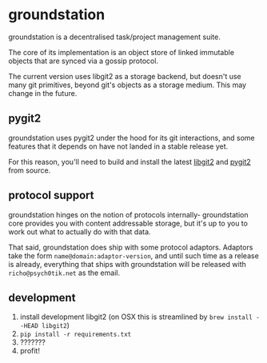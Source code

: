 groundstation
=============

groundstation is a decentralised task/project management suite.

The core of its implementation is an object store of linked immutable objects
that are synced via a gossip protocol.

The current version uses libgit2 as a storage backend, but doesn't use many git
primitives, beyond git's objects as a storage medium. This may change in the
future.

pygit2
------

groundstation uses pygit2 under the hood for its git interactions, and some
features that it depends on have not landed in a stable release yet.

For this reason, you'll need to build and install the latest [libgit2][1] and
[pygit2][2] from source.

protocol support
----------------

groundstation hinges on the notion of protocols internally- groundstation core
provides you with content addressable storage, but it's up to you to work out
what to actually do with that data.

That said, groundstation does ship with some protocol adaptors. Adaptors take
the form `name@domain:adaptor-version`, and until such time as a release is
already, everything that ships with groundstation will be released with
`richo@psych0tik.net` as the email.


development
-----------

1. install development libgit2 (on OSX this is streamlined by `brew install --HEAD libgit2`)
2. `pip install -r requirements.txt`
3. ???????
4. profit!

[1]:http://libgit2.github.com/
[2]:https://github.com/libgit2/pygit2#building-on-nix-including-os-x

